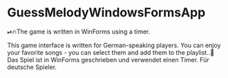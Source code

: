 # GuessMelodyWindowsFormsApp

⏯🔥The game is written in WinForms using a timer.

This game interface is written for German-speaking players.
You can enjoy your favorite songs - you can select them and add them to the playlist..🎼
Das Spiel ist in WinForms geschrieben und verwendet einen Timer. Für deutsche Spieler.

